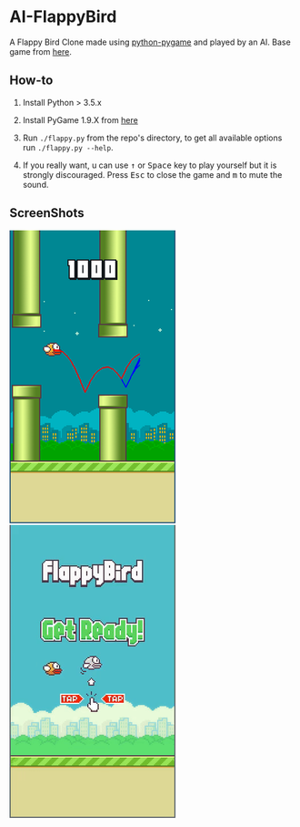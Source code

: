 AI-FlappyBird
===============

A Flappy Bird Clone made using [python-pygame][1] and played by an AI.
Base game from [here](https://github.com/sourabhv/FlapPyBird).

How-to
------

1. Install Python > 3.5.x

2. Install PyGame 1.9.X from [here](http://www.pygame.org/download.shtml)

3. Run `./flappy.py` from the repo's directory, to get all available options run `./flappy.py --help`.

5. If you really want, u can use <kbd>&uarr;</kbd> or <kbd>Space</kbd> key to play yourself but it is strongly discouraged. Press <kbd>Esc</kbd> to close the game and <kbd>m</kbd> to mute the sound.


ScreenShots
-----------

![Flappy Bird](example.png) ![Animation](preview.gif)

[1]: http://www.pygame.org
